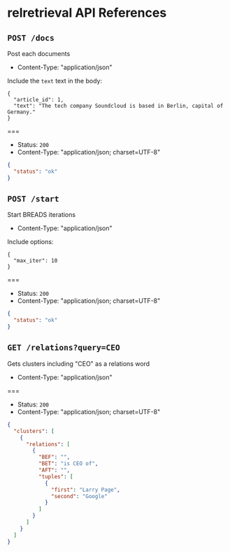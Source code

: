 # relretrieval API References

## `POST /docs`

Post each documents

* Content-Type: "application/json"

Include the `text` text in the body:

```
{
  "article_id": 1,
  "text": "The tech company Soundcloud is based in Berlin, capital of Germany."
}
```

===

* Status: `200`
* Content-Type: "application/json; charset=UTF-8"

```json
{
  "status": "ok"
}
```

## `POST /start`

Start BREADS iterations

* Content-Type: "application/json"

Include options:

```
{
  "max_iter": 10
}
```

===

* Status: `200`
* Content-Type: "application/json; charset=UTF-8"

```json
{
  "status": "ok"
}
```

## `GET /relations?query=CEO`

Gets clusters including "CEO" as a relations word

* Content-Type: "application/json"

===

* Status: `200`
* Content-Type: "application/json; charset=UTF-8"

```json
{
  "clusters": [
    {
      "relations": [
        {
          "BEF": "",
          "BET": "is CEO of",
          "AFT": "",
          "tuples": [
            {
              "first": "Larry Page",
              "second": "Google"
            }
          ]
        }
      ]
    }
  ]
}
```
